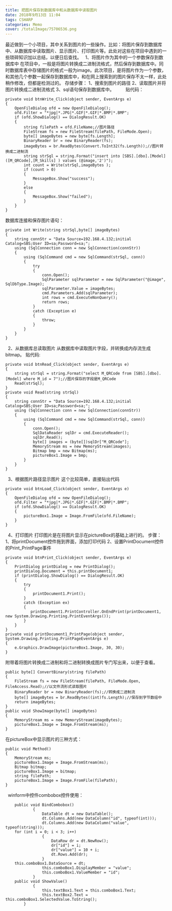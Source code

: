 ```yaml
---
title: 把图片保存到数据库中和从数据库中读取图片
date: 2018年9月13日 11:04
tags: CSHARP
categories: Memo
cover: /totalImage/75706536.png
---
```

最近做到一个小项目，其中关系到图片的一些操作。比如：将图片保存到数据库中、从数据库中读取图片、显示图片、打印图片等。此处对这些在项目中遇到的一些琐碎知识加以总结，以便日后查找。
 
1、将图片作为其中的一个参数保存到数据库中
在项目中，一般是将图片转换成二进制流格式，然后保存到数据库中。同时数据库表中存储图片的格式一般为image。此次项目，是将图片作为一个参数，和其他几个参数一起保存到数据库中，和在网上搜索到的图片保存不太一样，此处稍作修改，但都是检测过的。
存储步骤：
1、搜索到图片的路径
2、读取图片并将图片转换成二进制流格式
3、sql语句保存到数据库中。
 　　贴代码：

	private void btnWrite_Click(object sender, EventArgs e)
	{
		OpenFileDialog ofd = new OpenFileDialog();
		ofd.Filter = "*jpg|*.JPG|*.GIF|*.GIF|*.BMP|*.BMP";
		if (ofd.ShowDialog() == DialogResult.OK)
		{
			string filePath = ofd.FileName;//图片路径
			FileStream fs = new FileStream(filePath, FileMode.Open);
			byte[] imageBytes = new byte[fs.Length];
			BinaryReader br = new BinaryReader(fs);
			imageBytes = br.ReadBytes(Convert.ToInt32(fs.Length));//图片转换成二进制流
			string strSql = string.Format("insert into [SBS].[dbo].[Model] ([M_QRCode],[M_Skills] ) values (@image,'2')");
			int count = Write(strSql,imageBytes );
			if (count > 0)
			{
				MessageBox.Show("success");
			}
			else
			{
				MessageBox.Show("failed");
			}
		}
	}


数据库连接和保存图片语句：



	private int Write(string strSql,byte[] imageBytes)
	{
		string connStr = "Data Source=192.168.4.132;initial Catalog=SBS;User ID=sa;Password=sa;";
		using (SqlConnection conn = new SqlConnection(connStr))
		{
			using (SqlCommand cmd = new SqlCommand(strSql, conn))
			{
				try
				{
					conn.Open();
					SqlParameter sqlParameter = new SqlParameter("@image", SqlDbType.Image);
					sqlParameter.Value = imageBytes;
					cmd.Parameters.Add(sqlParameter);
					int rows = cmd.ExecuteNonQuery();
					return rows;
				}
				catch (Exception e)
				{
					throw;
				}
			}
		}
	}

 
2、从数据库总读取图片
从数据库中读取图片字段，并转换成内存流生成bitmap。
贴代码:

	private void btnRead_Click(object sender, EventArgs e)
	{
		string strSql = string.Format("select M_QRCode from [SBS].[dbo].[Model] where M_id = 7");//图片保存的字段是M_QRCode
		Read(strSql);
	}
	private void Read(string strSql)
	{
		string connStr = "Data Source=192.168.4.132;initial Catalog=SBS;User ID=sa;Password=sa;";
		using (SqlConnection conn = new SqlConnection(connStr))
		{
			using (SqlCommand cmd = new SqlCommand(strSql, conn))
			{
				conn.Open();
				SqlDataReader sqlDr = cmd.ExecuteReader();
				sqlDr.Read();
				byte[] images = (byte[])sqlDr["M_QRCode"];
				MemoryStream ms = new MemoryStream(images);
				Bitmap bmp = new Bitmap(ms);
				pictureBox1.Image = bmp;
			}
		}
	}
	
 
3、根据图片路径显示图片
这个比较简单，直接贴出代码

	private void btnLoad_Click(object sender, EventArgs e)
	{
		OpenFileDialog ofd = new OpenFileDialog();
		ofd.Filter = "*jpg|*.JPG|*.GIF|*.GIF|*.BMP|*.BMP";
		if (ofd.ShowDialog() == DialogResult.OK)
		{
			pictureBox1.Image = Image.FromFile(ofd.FileName);
		}
	}
	
 
4、打印图片
打印图片是在将图片显示在pictureBox的基础上进行的。
步骤：
1、将printDocument控件拖到界面，添加打印代码
2、设置PrintDocument控件的Print_PrintPage事件

	private void btnPrint_Click(object sender, EventArgs e)
	{
		PrintDialog printDialog = new PrintDialog();
		printDialog.Document = this.printDocument1;
		if (printDialog.ShowDialog() == DialogResult.OK)
		{
			try
			{
				printDocument1.Print();
			}
			catch (Exception ex)
			{
			   printDocument1.PrintController.OnEndPrint(printDocument1, new System.Drawing.Printing.PrintEventArgs());
			}
		}
	}
	private void printDocument1_PrintPage(object sender, System.Drawing.Printing.PrintPageEventArgs e)
	{
		e.Graphics.DrawImage(pictureBox1.Image, 30, 30);
	}

附带着将图片转换成二进制和将二进制转换成图片专门写出来，以便于查看。

	public byte[] ConvertBinary(string filePath)
	{
		FileStream fs = new FileStream(filePath, FileMode.Open, FileAccess.Read);//以文件流形式读取图片
		BinaryReader br = new BinaryReader(fs);//转换成二进制流
		byte[] imageBytes = br.ReadBytes((int)fs.Length);//保存到字节数组中
		return imageBytes;
	}
	public void ShowImage(byte[] imageBytes)
	{
		MemoryStream ms = new MemoryStream(imageBytes);
		pictureBox1.Image = Image.FromStream(ms);
	}
	
在pictureBox中显示图片的三种方式：

	public void Method()
	{
		MemoryStream ms;
		pictureBox1.Image = Image.FromStream(ms);
		Bitmap bitmap;
		pictureBox1.Image = bitmap;
		string filePath;
		pictureBox1.Image = Image.FromFile(filePath);
	}

 
winform中控件combobox控件使用：

		public void BindCombobox()
				{
					DataTable dt = new DataTable();
					dt.Columns.Add(new DataColumn("id", typeof(int)));
					dt.Columns.Add(new DataColumn("value", typeof(string)));
		for (int i = 0; i < 3; i++)
					{
						DataRow dr = dt.NewRow();
						dr["id"] = i;
						dr["value"] = 10 + i;
						dt.Rows.Add(dr);
					}
		this.comboBox1.DataSource = dt;
					this.comboBox1.DisplayMember = "value";
					this.comboBox1.ValueMember = "id"; 
				}
		public void ShowValue()
				{
					this.textBox1.Text = this.comboBox1.Text;
					this.textBox2.Text = this.comboBox1.SelectedValue.ToString();
			}


